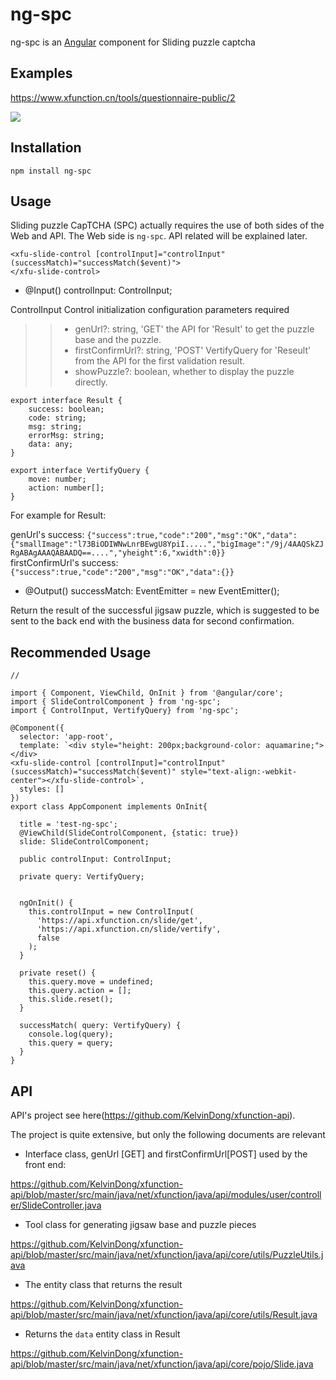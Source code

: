 # ng-spc

ng-spc is an [Angular](https://github.com/angular/angular-cli) component for Sliding puzzle captcha

## Examples

https://www.xfunction.cn/tools/questionnaire-public/2

![](https://www.xfunction.cn/statics/images/spc/spc.png)

## Installation

`npm install ng-spc`

## Usage

Sliding puzzle CapTCHA (SPC) actually requires the use of both sides of the Web and API. The Web side is `ng-spc`. API related will be explained later.

```
<xfu-slide-control [controlInput]="controlInput" (successMatch)="successMatch($event)">
</xfu-slide-control>
```
* @Input() controlInput: ControlInput;

ControlInput Control initialization configuration parameters required

>> - genUrl?: string, 'GET' the API for 'Result' to get the puzzle base and the puzzle.
>> - firstConfirmUrl?: string, 'POST' VertifyQuery for 'Reseult' from the API for the first validation result.
>> - showPuzzle?: boolean, whether to display the puzzle directly.

```
export interface Result {
    success: boolean;
    code: string;
    msg: string;
    errorMsg: string;
    data: any;
}

export interface VertifyQuery {
    move: number;
    action: number[];
}
```
For example for Result:

genUrl's success: `{"success":true,"code":"200","msg":"OK","data":{"smallImage":"l73BiODIWNwLnrBEwgU8YpiI.....","bigImage":"/9j/4AAQSkZJRgABAgAAAQABAADQ==....","yheight":6,"xwidth":0}} `  
firstConfirmUrl's success: `{"success":true,"code":"200","msg":"OK","data":{}}`



* @Output() successMatch: EventEmitter<VertifyQuery> = new EventEmitter(); 

Return the result of the successful jigsaw puzzle, which is suggested to be sent to the back end with the business data for second confirmation.

## Recommended Usage

```
// 

import { Component, ViewChild, OnInit } from '@angular/core';
import { SlideControlComponent } from 'ng-spc';
import { ControlInput, VertifyQuery} from 'ng-spc';

@Component({
  selector: 'app-root',
  template: `<div style="height: 200px;background-color: aquamarine;"></div>
<xfu-slide-control [controlInput]="controlInput" (successMatch)="successMatch($event)" style="text-align:-webkit-center"></xfu-slide-control>`,
  styles: []
})
export class AppComponent implements OnInit{

  title = 'test-ng-spc';
  @ViewChild(SlideControlComponent, {static: true})
  slide: SlideControlComponent;

  public controlInput: ControlInput;

  private query: VertifyQuery;


  ngOnInit() {
    this.controlInput = new ControlInput(
      'https://api.xfunction.cn/slide/get',
      'https://api.xfunction.cn/slide/vertify',
      false
    );
  }

  private reset() {
    this.query.move = undefined;
    this.query.action = [];
    this.slide.reset();
  }

  successMatch( query: VertifyQuery) {   
    console.log(query);
    this.query = query;
  }
}

```

## API 

API's project see here(https://github.com/KelvinDong/xfunction-api).

The project is quite extensive, but only the following documents are relevant
* Interface class, genUrl [GET] and firstConfirmUrl[POST] used by the front end:

https://github.com/KelvinDong/xfunction-api/blob/master/src/main/java/net/xfunction/java/api/modules/user/controller/SlideController.java
* Tool class for generating jigsaw base and puzzle pieces

https://github.com/KelvinDong/xfunction-api/blob/master/src/main/java/net/xfunction/java/api/core/utils/PuzzleUtils.java

* The entity class that returns the result

https://github.com/KelvinDong/xfunction-api/blob/master/src/main/java/net/xfunction/java/api/core/utils/Result.java

* Returns the `data` entity class in Result

https://github.com/KelvinDong/xfunction-api/blob/master/src/main/java/net/xfunction/java/api/core/pojo/Slide.java


